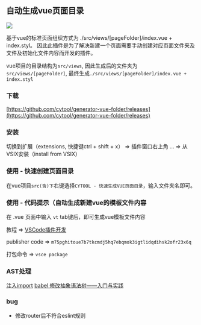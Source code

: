 ## 自动生成vue页面目录

![](https://img.shields.io/badge/version-0.0.2-brightgreen) 

基于vue的标准页面组织方式为 ./src/views/[pageFolder]/index.vue + index.styl。 因此此插件是为了解决新建一个页面需要手动创建对应页面文件夹及文件及初始化文件内容而开发的插件。

vue项目的目录结构为`src/views`, 因此生成后的文件夹为`src/views/[pageFolder]`, 最终生成`./src/views/[pageFolder]/index.vue + index.styl`

### 下载

[https://github.com/cytool/generator-vue-folder/releases](https://github.com/cytool/generator-vue-folder/releases)

### 安装

切换到扩展（extensions, 快捷键ctrl + shift + x） => 插件窗口右上角 ... => 从VSIX安装（install from VSIX）


### 使用 - 快速创建页面目录

在vue项目`src(含)下`右键选择`CYTOOL - 快速生成VUE页面目录`，输入文件夹名即可。


### 使用 - 代码提示（自动生成新建vue的模板文件内容

在 .vue 页面中输入 `vt` tab键后，即可生成vue模板文件内容


教程 => [VSCode插件开发](https://juejin.cn/post/6884964643400318983)


publisher code => `m75pghitoue7b7tkcmdj5hq7ebqmok3igtlidqdihsk2ofr23x6q`

打包命令 => `vsce package`





### AST处理
[注入import](https://github.com/axuebin/babel-inject-dep-demo)
[babel 修改抽象语法树——入门与实践](https://www.jianshu.com/p/3c495dcbed49)


### bug

- 修改router后不符合eslint规则
